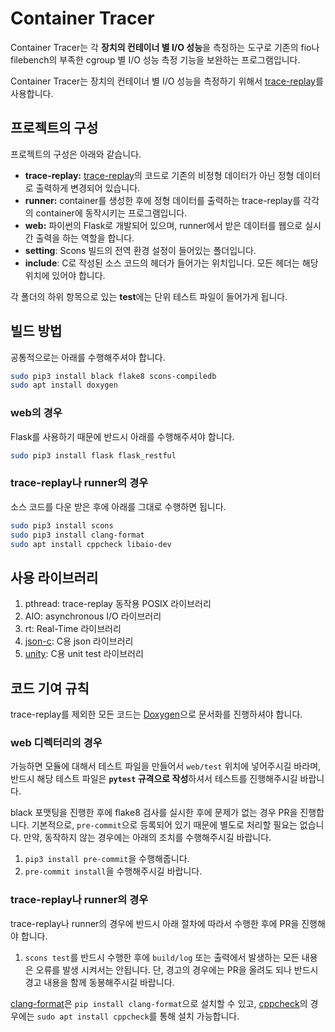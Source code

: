 # Container Tracer
Container Tracer는 각 **장치의 컨테이너 별 I/O 성능**을 측정하는 도구로 기존의 fio나 filebench의 부족한 cgroup 별 I/O 성능 측정 기능을 보완하는 프로그램입니다.

Container Tracer는 장치의 컨테이너 별 I/O 성능을 측정하기 위해서 [trace-replay](https://github.com/yongseokoh/trace-replay)를 사용합니다.

## 프로젝트의 구성

프로젝트의 구성은 아래와 같습니다.

- **trace-replay:** [trace-replay](https://github.com/yongseokoh/trace-replay)의 코드로 기존의 비정형 데이터가 아닌 정형 데이터로 출력하게 변경되어 있습니다.
- **runner:** container를 생성한 후에 정형 데이터를 출력하는 trace-replay를 각각의 container에 동작시키는 프로그램입니다.
- **web:** 파이썬의 Flask로 개발되어 있으며, runner에서 받은 데이터를 웹으로 실시간 출력을 하는 역할을 합니다.
- **setting**: Scons 빌드의 전역 환경 설정이 들어있는 폴더입니다.
- **include**: C로 작성된 소스 코드의 헤더가 들어가는 위치입니다. 모든 헤더는 해당 위치에 있어야 합니다.

각 폴더의 하위 항목으로 있는 **test**에는 단위 테스트 파일이 들어가게 됩니다.

## 빌드 방법

공통적으로는 아래를 수행해주셔야 합니다.

```bash
sudo pip3 install black flake8 scons-compiledb
sudo apt install doxygen
```

### web의 경우

Flask를 사용하기 때문에 반드시 아래를 수행해주셔야 합니다.

```bash
sudo pip3 install flask flask_restful
```

### trace-replay나 runner의 경우

소스 코드를 다운 받은 후에 아래를 그대로 수행하면 됩니다.

```bash
sudo pip3 install scons
sudo pip3 install clang-format
sudo apt install cppcheck libaio-dev
```

## 사용 라이브러리

1. pthread: trace-replay 동작용 POSIX 라이브러리
2. AIO: asynchronous I/O 라이브러리
3. rt: Real-Time 라이브러리
4. [json-c](https://github.com/json-c/json-c):  C용 json 라이브러리
5. [unity](https://github.com/ThrowTheSwitch/Unity): C용 unit test 라이브러리

## 코드 기여 규칙

trace-replay를 제외한 모든 코드는 [Doxygen](https://www.doxygen.nl/index.html)으로 문서화를 진행하셔야 합니다.

###  web 디렉터리의 경우

가능하면 모듈에 대해서 테스트 파일을 만들어서 `web/test` 위치에 넣어주시길 바라며, 반드시 해당 테스트 파일은 **`pytest` 규격으로 작성**하셔서 테스트를 진행해주시길 바랍니다.

black 포맷팅을 진행한 후에 flake8 검사를 실시한 후에 문제가 없는 경우 PR을 진행합니다. 기본적으로, `pre-commit`으로 등록되어 있기 때문에 별도로 처리할 필요는 없습니다. 만약, 동작하지 않는 경우에는 아래의 조치를 수행해주시길 바랍니다.

1. `pip3 install pre-commit`을 수행해줍니다.
2. `pre-commit install`을 수행해주시길 바랍니다.

### trace-replay나 runner의 경우

trace-replay나 runner의 경우에 반드시 아래 절차에 따라서 수행한 후에 PR을 진행해야 합니다.

1. `scons test`를 반드시 수행한 후에 `build/log` 또는 출력에서 발생하는 모든 내용은 오류를 발생 시켜서는 안됩니다. 단, 경고의 경우에는 PR을 올려도 되나 반드시 경고 내용을 함께 동봉해주시길 바랍니다.

[clang-format](https://clang.llvm.org/docs/ClangFormat.html)은 `pip install clang-format`으로 설치할 수 있고, [cppcheck](http://cppcheck.sourceforge.net/)의 경우에는 `sudo apt install cppcheck`를 통해 설치 가능합니다.